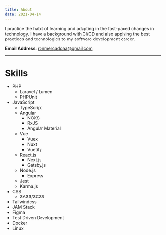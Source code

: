 ```yaml
---
title: About
date: 2021-04-14
---
```

<p class="text-gray-700 py-10 md:w-2/3 w-full text-justify mt-10">
I practice the habit of learning and adapting in the fast-paced changes in technology. I have a background with CI/CD and also applying the best practices and technologies to my software development career.
</p>

**Email Address**: <a href="mailto:ronmercadoaa@gmail.com" class="text-blue-700">ronmercadoaa@gmail.com</a>

<hr class="mt-10">

<h1 class="page--title">Skills</h1>

<ul class="tree--item">
  <li>
    <span>PHP</span>
    <ul class="tree--item">
      <li>
        <span>Laravel / Lumen</span>
      </li>
      <li>
        <span>PHPUnit</span>
      </li>
    </ul>
  </li>
  <li>
    <span>JavaScript</span>
    <ul class="tree--item">
      <li>
        <span>TypeScript</span>
      </li>
      <li>
        <span>Angular</span>
        <ul class="tree--item">
          <li>
            <span>NGXS</span>
          </li>
          <li>
            <span>RxJS</span>
          </li>
          <li>
            <span>Angular Material</span>
          </li>
        </ul>
      </li>
      <li>
        <span>Vue</span>
        <ul class="tree--item">
          <li>
            <span>Vuex</span>
          </li>
          <li>
            <span>Nuxt</span>
          </li>
          <li>
            <span>Vuetify</span>
          </li>
        </ul>
      </li>
      <li>
        <span>React.js</span>
        <ul class="tree--item">
          <li>
            <span>Next.js</span>
          </li>
          <li>
            <span>Gatsby.js</span>
          </li>
        </ul>
      </li>
      <li>
        <span>Node.js</span>
        <ul class="tree--item">
          <li>
            <span>Express</span>
          </li>
        </ul>
      </li>
      <li>
        <span>Jest</span>
      </li>
      <li>
        <span>Karma.js</span>
      </li>
    </ul>
  </li>
  <li>
    <span>CSS</span>
    <ul class="tree--item">
      <li>
        <span>SASS/SCSS</span>
      </li>
    </ul>
  </li>
  <li>
    <span>Tailwindcss</span>
  </li>
  <li>
    <span>JAM Stack</span>
  </li>
  <li>
    <span>Figma</span>
  </li>
  <li>
    <span>Test Driven Development</span>
  </li>
  <li>
    <span>Docker</span>
  </li>
  <li>
    <span>Linux</span>
  </li>
</ul>